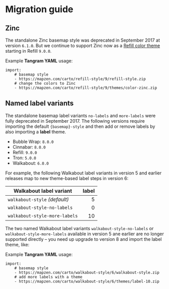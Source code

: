 # Migration guide

## Zinc

The standalone Zinc basemap style was deprecated in September 2017 at version `6.1.0`. But we continue to support Zinc now as a [Refill color theme](thmes.md#Refill) starting in Refill `9.0.0`.

Example **Tangram YAML** usage:

```
import:
    # basemap style
    - https://mapzen.com/carto/refill-style/9/refill-style.zip
    # change the colors to Zinc
    - https://mapzen.com/carto/refill-style/9/themes/color-zinc.zip
```

## Named label variants

The standalone basemap label variants `no-labels` and `more-labels` were fully deprecated in September 2017. The following versions require importing the default `{basemap}-style` and then add or remove labels by also importing a **label** theme.

- Bubble Wrap: `8.0.0`
- Cinnabar: `8.0.0`
- Refill: `9.0.0`
- Tron: `5.0.0`
- Walkabout: `6.0.0`

For example, the following Walkabout label variants in version 5 and earlier releases map to new theme-based label steps in version 6:


| Walkabout label variant       | label |
|-------------------------------|------:|
| `walkabout-style` _(default)_ | 5     |
| `walkabout-style-no-labels`   | 0     |
| `walkabout-style-more-labels` | 10    |

The two named Walkabout label variants `walkabout-style-no-labels` or `walkabout-style-more-labels` available in version 5 ane earlier are no longer supported directly – you need up upgrade to version 8 and import the label theme, like:

Example **Tangram YAML** usage:

```
import:
    # basemap style
    - https://mapzen.com/carto/walkabout-style/6/walkabout-style.zip
    # add more labels with a theme
    - https://mapzen.com/carto/walkabout-style/6/themes/label-10.zip
```
